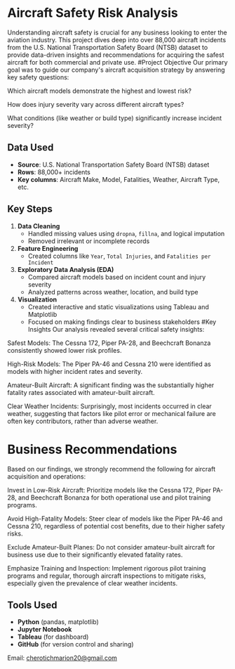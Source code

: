 # Aircraft Safety Risk Analysis
Understanding aircraft safety is crucial for any business looking to enter the aviation industry. This project dives deep into over 88,000 aircraft incidents from the U.S. National Transportation Safety Board (NTSB) dataset to provide data-driven insights and recommendations for acquiring the safest aircraft for both commercial and private use.
#Project Objective
Our primary goal was to guide our company's aircraft acquisition strategy by answering key safety questions:

Which aircraft models demonstrate the highest and lowest risk?

How does injury severity vary across different aircraft types?

What conditions (like weather or build type) significantly increase incident severity?
##  Data Used

- **Source**: U.S. National Transportation Safety Board (NTSB) dataset
- **Rows**: 88,000+ incidents
- **Key columns**: Aircraft Make, Model, Fatalities, Weather, Aircraft Type, etc.
##  Key Steps

1. **Data Cleaning**
   - Handled missing values using `dropna`, `fillna`, and logical imputation
   - Removed irrelevant or incomplete records
2. **Feature Engineering**
   - Created columns like `Year`, `Total Injuries`, and `Fatalities per Incident`
3. **Exploratory Data Analysis (EDA)**
   - Compared aircraft models based on incident count and injury severity
   - Analyzed patterns across weather, location, and build type
4. **Visualization**
   - Created interactive and static visualizations using Tableau and Matplotlib
   - Focused on making findings clear to business stakeholders
#Key Insights
Our analysis revealed several critical safety insights:

Safest Models: The Cessna 172, Piper PA-28, and Beechcraft Bonanza consistently showed lower risk profiles.

High-Risk Models: The Piper PA-46 and Cessna 210 were identified as models with higher incident rates and severity.

Amateur-Built Aircraft: A significant finding was the substantially higher fatality rates associated with amateur-built aircraft.

Clear Weather Incidents: Surprisingly, most incidents occurred in clear weather, suggesting that factors like pilot error or mechanical failure are often key contributors, rather than adverse weather.

# Business Recommendations
Based on our findings, we strongly recommend the following for aircraft acquisition and operations:

Invest in Low-Risk Aircraft: Prioritize models like the Cessna 172, Piper PA-28, and Beechcraft Bonanza for both operational use and pilot training programs.

Avoid High-Fatality Models: Steer clear of models like the Piper PA-46 and Cessna 210, regardless of potential cost benefits, due to their higher safety risks.

Exclude Amateur-Built Planes: Do not consider amateur-built aircraft for business use due to their significantly elevated fatality rates.

Emphasize Training and Inspection: Implement rigorous pilot training programs and regular, thorough aircraft inspections to mitigate risks, especially given the prevalence of clear weather incidents.
## Tools Used

- **Python** (pandas, matplotlib)
- **Jupyter Notebook**
- **Tableau** (for dashboard)
- **GitHub** (for version control and sharing)

Email: cherotichmarion20@gmail.com
